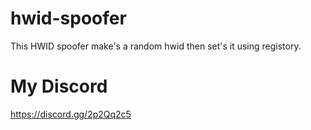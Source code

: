 # hwid-spoofer
This HWID spoofer make's a random hwid then set's it using registory.
# My Discord
https://discord.gg/2p2Qq2c5
